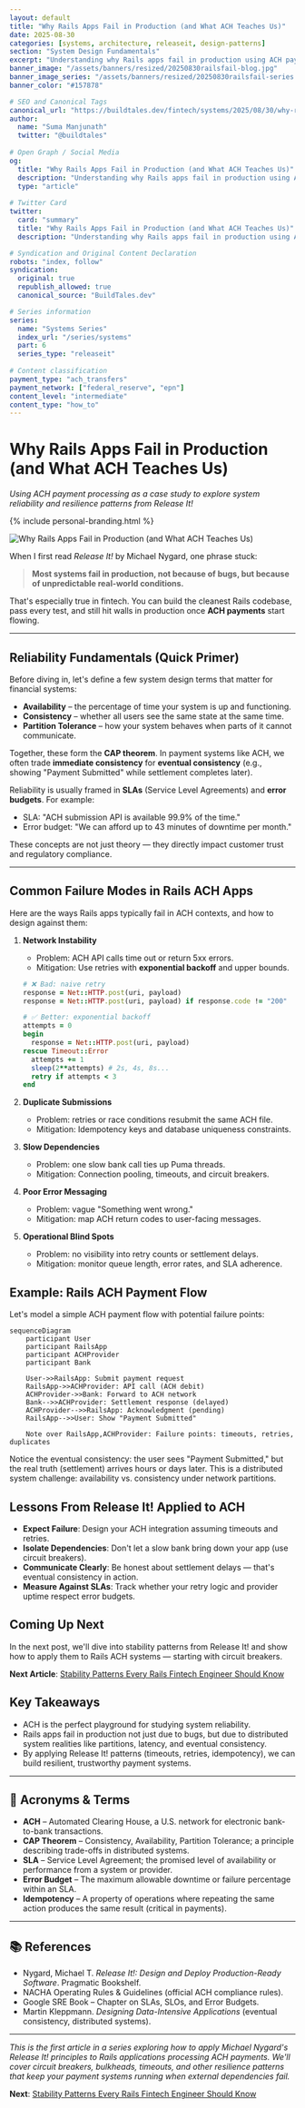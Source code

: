 ```yaml
---
layout: default
title: "Why Rails Apps Fail in Production (and What ACH Teaches Us)"
date: 2025-08-30
categories: [systems, architecture, releaseit, design-patterns]
section: "System Design Fundamentals"
excerpt: "Understanding why Rails apps fail in production using ACH payment processing as a case study, and how to apply Release It! principles for resilience."
banner_image: "/assets/banners/resized/20250830railsfail-blog.jpg"
banner_image_series: "/assets/banners/resized/20250830railsfail-series.jpg"
banner_color: "#157878"

# SEO and Canonical Tags
canonical_url: "https://buildtales.dev/fintech/systems/2025/08/30/why-rails-apps-fail-production-ach-teaches-us.html"
author:
  name: "Suma Manjunath"
  twitter: "@buildtales"
  
# Open Graph / Social Media
og:
  title: "Why Rails Apps Fail in Production (and What ACH Teaches Us)"
  description: "Understanding why Rails apps fail in production using ACH payment processing as a case study, and how to apply Release It! principles for resilience."
  type: "article"
  
# Twitter Card
twitter:
  card: "summary"
  title: "Why Rails Apps Fail in Production (and What ACH Teaches Us)"
  description: "Understanding why Rails apps fail in production using ACH payment processing as a case study, and how to apply Release It! principles for resilience."

# Syndication and Original Content Declaration
robots: "index, follow"
syndication:
  original: true
  republish_allowed: true
  canonical_source: "BuildTales.dev"

# Series information
series:
  name: "Systems Series"
  index_url: "/series/systems"
  part: 6
  series_type: "releaseit"
  
# Content classification
payment_type: "ach_transfers"
payment_network: ["federal_reserve", "epn"]
content_level: "intermediate"
content_type: "how_to"
---
```


# Why Rails Apps Fail in Production (and What ACH Teaches Us)
*Using ACH payment processing as a case study to explore system reliability and resilience patterns from Release It!*

{% include personal-branding.html %}

<img src="/assets/banners/resized/20250830railsfail-blog.jpg" alt="Why Rails Apps Fail in Production (and What ACH Teaches Us)" class="article-header-image">

When I first read *Release It!* by Michael Nygard, one phrase stuck:  

> **Most systems fail in production, not because of bugs, but because of unpredictable real-world conditions.**

That's especially true in fintech. You can build the cleanest Rails codebase, pass every test, and still hit walls in production once **ACH payments** start flowing.  

---

## Reliability Fundamentals (Quick Primer)

Before diving in, let's define a few system design terms that matter for financial systems:  

- **Availability** – the percentage of time your system is up and functioning.  
- **Consistency** – whether all users see the same state at the same time.  
- **Partition Tolerance** – how your system behaves when parts of it cannot communicate.  

Together, these form the **CAP theorem**. In payment systems like ACH, we often trade **immediate consistency** for **eventual consistency** (e.g., showing "Payment Submitted" while settlement completes later).  

Reliability is usually framed in **SLAs** (Service Level Agreements) and **error budgets**. For example:  
- SLA: "ACH submission API is available 99.9% of the time."  
- Error budget: "We can afford up to 43 minutes of downtime per month."  

These concepts are not just theory — they directly impact customer trust and regulatory compliance.  

---

## Common Failure Modes in Rails ACH Apps

Here are the ways Rails apps typically fail in ACH contexts, and how to design against them:

1. **Network Instability**  
   - Problem: ACH API calls time out or return 5xx errors.  
   - Mitigation: Use retries with **exponential backoff** and upper bounds.  

   ```ruby
   # ❌ Bad: naive retry
   response = Net::HTTP.post(uri, payload)
   response = Net::HTTP.post(uri, payload) if response.code != "200"

   # ✅ Better: exponential backoff
   attempts = 0
   begin
     response = Net::HTTP.post(uri, payload)
   rescue Timeout::Error
     attempts += 1
     sleep(2**attempts) # 2s, 4s, 8s...
     retry if attempts < 3
   end
   ```

2. **Duplicate Submissions**  
   - Problem: retries or race conditions resubmit the same ACH file.  
   - Mitigation: Idempotency keys and database uniqueness constraints.  

3. **Slow Dependencies**  
   - Problem: one slow bank call ties up Puma threads.  
   - Mitigation: Connection pooling, timeouts, and circuit breakers.  

4. **Poor Error Messaging**  
   - Problem: vague "Something went wrong."  
   - Mitigation: map ACH return codes to user-facing messages.  

5. **Operational Blind Spots**  
   - Problem: no visibility into retry counts or settlement delays.  
   - Mitigation: monitor queue length, error rates, and SLA adherence.  

## Example: Rails ACH Payment Flow

Let's model a simple ACH payment flow with potential failure points:

```mermaid
sequenceDiagram
    participant User
    participant RailsApp
    participant ACHProvider
    participant Bank

    User->>RailsApp: Submit payment request
    RailsApp->>ACHProvider: API call (ACH debit)
    ACHProvider->>Bank: Forward to ACH network
    Bank-->>ACHProvider: Settlement response (delayed)
    ACHProvider-->>RailsApp: Acknowledgment (pending)
    RailsApp-->>User: Show "Payment Submitted"

    Note over RailsApp,ACHProvider: Failure points: timeouts, retries, duplicates
```

Notice the eventual consistency: the user sees "Payment Submitted," but the real truth (settlement) arrives hours or days later. This is a distributed system challenge: availability vs. consistency under network partitions.

## Lessons From Release It! Applied to ACH

- **Expect Failure**: Design your ACH integration assuming timeouts and retries.
- **Isolate Dependencies**: Don't let a slow bank bring down your app (use circuit breakers).
- **Communicate Clearly**: Be honest about settlement delays — that's eventual consistency in action.
- **Measure Against SLAs**: Track whether your retry logic and provider uptime respect error budgets.

## Coming Up Next

In the next post, we'll dive into stability patterns from Release It! and show how to apply them to Rails ACH systems — starting with circuit breakers.

**Next Article**: [Stability Patterns Every Rails Fintech Engineer Should Know](/2025/08/31/stability-patterns-every-rails-fintech-engineer-should-know.html)

## Key Takeaways

- ACH is the perfect playground for studying system reliability.
- Rails apps fail in production not just due to bugs, but due to distributed system realities like partitions, latency, and eventual consistency.
- By applying Release It! patterns (timeouts, retries, idempotency), we can build resilient, trustworthy payment systems.

---

## 📖 Acronyms & Terms

- **ACH** – Automated Clearing House, a U.S. network for electronic bank-to-bank transactions.  
- **CAP Theorem** – Consistency, Availability, Partition Tolerance; a principle describing trade-offs in distributed systems.  
- **SLA** – Service Level Agreement; the promised level of availability or performance from a system or provider.  
- **Error Budget** – The maximum allowable downtime or failure percentage within an SLA.  
- **Idempotency** – A property of operations where repeating the same action produces the same result (critical in payments).  

---

## 📚 References

- Nygard, Michael T. *Release It!: Design and Deploy Production-Ready Software*. Pragmatic Bookshelf.  
- NACHA Operating Rules & Guidelines (official ACH compliance rules).  
- Google SRE Book – Chapter on SLAs, SLOs, and Error Budgets.  
- Martin Kleppmann. *Designing Data-Intensive Applications* (eventual consistency, distributed systems).  

---


*This is the first article in a series exploring how to apply Michael Nygard's Release It! principles to Rails applications processing ACH payments. We'll cover circuit breakers, bulkheads, timeouts, and other resilience patterns that keep your payment systems running when external dependencies fail.*

**Next**: [Stability Patterns Every Rails Fintech Engineer Should Know](/2025/08/31/stability-patterns-every-rails-fintech-engineer-should-know.html)
